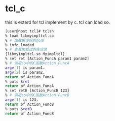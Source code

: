 # tcl_c
this is exterd for tcl implement by c.  tcl can load so.
```bash
[user@host tcl]# tclsh
% load libmyimpltcl.so
% # 加载编译好的so库
% info loaded
% # 查看加载过的库信息
{libmyimpltcl.so Myimpltcl}
% set ret [Action_FuncA param1 param2]
% # 调用so中的C函数Action_FuncA
argv[1] is param1.
argv[2] is param2.
return of Action_FuncA
% puts $ret
return of Action_FuncA
% set retB [Action_FuncB 123]
% # 调用so中的C函数Action_FuncB
argv[1] is 123.
return of Action_FuncB
% puts $retB
return of Action_FuncB
```